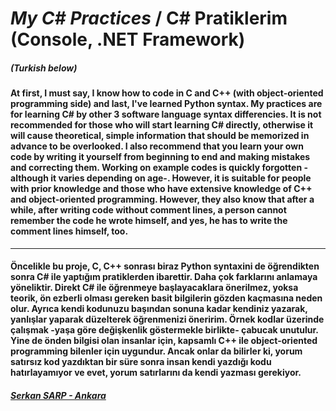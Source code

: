 # _My C# Practices_ / C# Pratiklerim (Console, .NET Framework)

##### (Turkish below)
#### At first, I must say, I know how to code in C and C++ (with object-oriented programming side) and last, I've learned Python syntax. My practices are for learning C# by other 3 software language syntax differencies. It is not recommended for those who will start learning C# directly, otherwise it will cause theoretical, simple information that should be memorized in advance to be overlooked. I also recommend that you learn your own code by writing it yourself from beginning to end and making mistakes and correcting them. Working on example codes is quickly forgotten -although it varies depending on age-. However, it is suitable for people with prior knowledge and those who have extensive knowledge of C++ and object-oriented programming. However, they also know that after a while, after writing code without comment lines, a person cannot remember the code he wrote himself, and yes, he has to write the comment lines himself, too.
---
#### Öncelikle bu proje, C, C++ sonrası biraz Python syntaxini de öğrendikten sonra C# ile yaptığım pratiklerden ibarettir. Daha çok farklarını anlamaya yöneliktir. Direkt C# ile öğrenmeye başlayacaklara önerilmez, yoksa teorik, ön ezberli olması gereken basit bilgilerin gözden kaçmasına neden olur. Ayrıca kendi kodunuzu başından sonuna kadar kendiniz yazarak, yanlışlar yaparak düzelterek öğrenmenizi öneririm. Örnek kodlar üzerinde çalışmak -yaşa göre değişkenlik göstermekle birlikte- çabucak unutulur. Yine de önden bilgisi olan insanlar için, kapsamlı C++ ile object-oriented programming bilenler için uygundur. Ancak onlar da bilirler ki, yorum satırsız kod yazdıktan bir süre sonra insan kendi yazdığı kodu hatırlayamıyor ve evet, yorum satırlarını da kendi yazması gerekiyor.
##### <ins>Serkan SARP - Ankara</ins>
